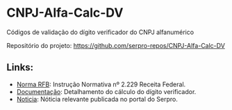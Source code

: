 # CNPJ-Alfa-Calc-DV

Códigos de validação do dígito verificador do CNPJ alfanumérico

Repositório do projeto: https://github.com/serpro-repos/CNPJ-Alfa-Calc-DV

Links:
------
* [Norma RFB](http://normas.receita.fazenda.gov.br/sijut2consulta/link.action?idAto=141102): Instrução Normativa nº 2.229 Receita Federal.
* [Documentação](https://www.serpro.gov.br/menu/noticias/videos/calculodvcnpjalfanaumerico.pdf): Detalhamento do cálculo do dígito verificador.
* [Noticia](https://www.serpro.gov.br/menu/noticias/noticias-2024/cnpj-alfanumerico): Nóticia relevante publicada no portal do Serpro.

